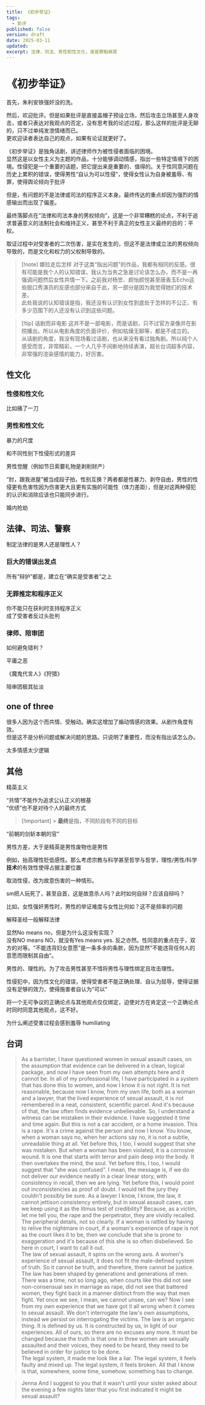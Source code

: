 ```yaml
---
title: 《初步举证》
tags:
  - 影评
published: false
version: draft
date: 2025-03-11
updated:
excerpt: 法律、司法、男性和性文化，谁是罪魁祸首
---
```


# 《初步举证》

首先，朱利安铁强奸没的洗。

然后，欢迎批评。但是如果批评是直接盖帽子预设立场，然后攻击立场甚至人身攻击，或者只表达对我观点的否定，没有思考我的论述过程，那么这样的批评是无聊的，只不过单纯发泄情绪而已。  
更欢迎读者表达自己的观点，如果有论证就更好了。

《初步举证》是独角话剧，讲述律师作为被性侵者面临的困境。  
显然这是以女性主义为主题的作品，十分能够调动情感，指出一些特定情境下的困境。性侵犯是一个重要的话题，把它提出来是重要的、值得的。关于性同意问题在历史上累积的错误，使得男性“自认为可以性侵”，使得女性认为自身被羞辱、有罪，使得舆论倾向于批评

但是，有问题的不是法律或司法的程序正义本身。最终传达的重点却因为强烈的情感输出而出现了偏差。

最终落脚点在“法律和司法本身的男权倾向”，这是一个非常糟糕的论点，不利于追求普遍意义的法制社会和维持正义，甚至不利于真正的女性主义最终的目的：平权。

取证过程中对受害者的二次伤害，是实在发生的，但这不是法律或立法的男权倾向导致的，而是文化和权力的父权制导致的。

> [!note] 娜拉走后怎样
> 对于这类“指出问题”的作品，我都有相同的反感。很有可能是我个人的认知错误，我认为当务之急是讨论该怎么办，而不是一再强调问题然后女性共情一下。之前我对杨笠、颜怡颜悦甚至唐香玉Echo这些脱口秀演员的反感也部分来自于此，另一部分是因为我觉得她们的技术差。  
> 此处我说的认知错误是指，我还没有认识到女性到底处于怎样的不公正、有多少范围下的人还没有认识到这些问题。

> [!tip] 话剧而非电影
> 这并不是一部电影，而是话剧，只不过官方录像并在影院播出。所以从电影角度的负面评价，例如枯燥无聊等，都是不成立的。  
> 从话剧的角度，我没有现场看过话剧，也从来没有看过独角剧。所以纯个人感受而言，非常精彩，一个人几乎不间断地持续表演，超长台词超多内容，非常强的渲染感情的能力，好厉害。

## 性文化

### 性侵和性文化

比如捅了一刀

### 男性和性文化

暴力的尺度

和不同性别下性侵形式的差异

男性觉醒（例如节日索要礼物是剥削财产）

“肘，跟我进屋”被当成段子拍，性别互换？两者都是性暴力、剥夺自由，男性的性侵更有危害性因为伤害更大且更有实施的可能性（体力差距），但是对这两种侵犯的认识和消除应该也只能同步进行。

婚内抢劫

## 法律、司法、警察

制定法律的是男人还是理性人？

### 巨大的错误出发点

所有“辩护”都是，建立在“确实是受害者”之上

### 无罪推定和程序正义

你不能只在获利时支持程序正义  
成了受害者反过头批判

### 律师、陪审团

如何避免错判？

平庸之恶

《魔鬼代言人》《狩猎》

陪审团极其扯淡

## one of three

很多人因为这个而共情、受触动。确实这增加了煽动情感的效果。从剧作角度有效。  
但是这不是分析问题或解决问题的思路。只说明了重要性，而没有指出该怎么办。

太多情感太少逻辑

## 其他

精英主义

“共情”不能作为追求公认正义的根基  
“优绩”也不是对待个人的最终方式

> [!important] > **最终**是指，不同阶段有不同的目标

“前朝的剑斩本朝的官”

男性方差，大于是精英是男性废物也是男性

例如，抬高理性贬低感性。那么考虑宗教与科学甚至哲学与哲学，理性/男性/科学**技术**的有效性使得占据主要位置

取消性侵，改为故意伤害的一种情形。

sm把人玩死了，甚至自首，这是故意杀人吗？此时如何自辩？应该自辩吗？

比如，女性强奸男性时，男性的举证难度与女性比何如？这不是频率的问题

解释圣经一般解释法律

显然No means no，但是为什么这没有实现？  
没有NO means NO，就没有Yes means yes. 反之亦然。性同意的重点在于，双方的对等。“不能违背妇女意愿”是一条多余的条款，因为显然“不能违背任何人的意愿而限制其自由”。

男性的、理性的。为了攻击男性甚至不惜将男性与理性绑定且攻击理性。

性侵犯中，因为性文化的错误，使得受害者不能正确处理、自认为屈辱，使得证据没有足够的效力，使得施害者自认为“可以”

将一个无可争议的正确论点与其他观点仅仅绑定，迫使对方在肯定这一个正确论点时同时同意其他观点，这不好。

为什么阐述受害过程会感到羞辱 humiliating

## 台词

> As a barrister, I have questioned women in sexual assault cases, on the assumption that evidence can be delivered in a clean, logical package, and now I have seen from my own attempts here and it cannot be. In all of my professional life, I have participated in a system that has done this to women, and now I know it is not right. It is not reasonable, because now I know, from my own life, both as a woman and a lawyer, that the lived experience of sexual assault, it is not remembered in a neat, consistent, scientific parcel. And it's because of that, the law often finds evidence unbelievable. So, I understand a witness can be mistaken in their evidence. I have suggested it time and time again. But this is not a car accident, or a home invasion. This is a rape. It's a crime against the person and now I know. You know, when a woman says no, when her actions say no, it is not a subtle, unreadable thing at all. Yet before this, I too, I would suggest that she was mistaken. But when a woman has been violated, it is a corrosive wound. It is one that starts with terror and pain deep into the body. It then overtakes the mind, the soul. Yet before this, I too, I would suggest that "she was confused". I mean, the message is, if we do not deliver our evidence neatly in a clear linear story, with consistency in recall, then we are lying. Yet before this, I would point out inconsistencies as proof of doubt. I would tell the jury they couldn't possibly be sure. As a lawyer I know, I know, the law, it cannot jettison consistency entirely, but in sexual assault cases, can we keep using it as the litmus test of credibility? Because, as a victim, let me tell you, the rape and the perpetrator, they are vividly recalled. The peripheral details, not so clearly. If a woman is rattled by having to relive the nightmare in court, if a woman's experience of rape is not as the court likes it to be, then we conclude that she is prone to exaggeration and it's because of this she is so often disbelieved. So here in court, I want to call it out.  
> The law of sexual assault, it spins on the wrong axis. A women's experience of sexual assault, it does not fit the male-defined system of truth. So it cannot be truth, and therefore, there cannot be justice. The law has been shaped by generations and generations of men. There was a time, not so long ago, when courts like this did not see non-consensual sex in marriage as rape, did not see that battered women, they fight back in a manner distinct from the way that men fight. Yet once we see, I mean, we cannot unsee, can we? Now I see from my own experience that we have got it all wrong when it comes to sexual assault. We don't interrogate the law's own assumptions, instead we persist on interrogating the victims. The law is an organic thing. It is defined by us. It is constructed by us, in light of our experiences. All of ours, so there are no excuses any more. It must be changed because the truth is that one in three women are sexually assaulted and their voices, they need to be heard, they need to be believed in order for justice to be done.  
> The legal system, it made me look like a liar. The legal system, it feels faulty and mixed up. The legal system, it feels broken. All that I know is that, somewhere, some time, somehow, something has to change.

> Jenna
> And I suggest to you that it wasn't until your sister asked about the evening a few nights later that you first indicated it might be sexual assault?
